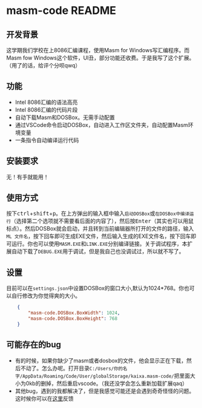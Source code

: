 # masm-code README

## 开发背景
这学期我们学校在上8086汇编课程，使用Masm for Windows写汇编程序。而Masm fow Windows这个软件，UI丑，部分功能还收费。于是我写了这个扩展。（用了的话，给评个分呗qwq）

## 功能

+ Intel 8086汇编的语法高亮
+ Intel 8086汇编的代码片段
+ 自动下载Masm和DOSBox。无需手动配置
+ 通过VSCode命令启动DOSBox，自动进入工作区文件夹，自动配置Masm环境变量
+ 一条指令自动编译运行代码

## 安装要求

无！有手就能用！

## 使用方式

按下<kbd>ctrl</kbd>+<kbd>shift</kbd>+<kbd>p</kbd>。在上方弹出的输入框中输入`启动DOSBox`或`在DOSBox中编译运行`（选择第二个选项就不需要看后面的内容了），然后按<kbd>Enter</kbd>（其实也可以用鼠标点）。然后DOSBox就会启动，并且转到当前编辑器所打开的文件的路径，输入`ML 文件名`，按下回车即可生成EXE文件，然后输入生成的EXE文件名，按下回车即可运行。你也可以使用`MASM.EXE`和`LINK.EXE`分别编译链接。关于调试程序，本扩展自动下载了`DEBUG.EXE`用于调试，但是我自己也没调试过，所以就不写了。

## 设置

目前可以在`settings.json`中设置DOSBox的窗口大小,默认为1024*768。你也可以自行修改为你觉得爽的大小。
```json
    {
        "masm-code.DOSBox.BoxWidth": 1024,
        "masm-code.DOSBox.BoxHeight": 768
    }
```

## 可能存在的bug

+ 有的时候，如果你缺少了masm或者dosbox的文件，他会显示正在下载，然后不动了。怎么办呢。打开目录`C:/Users/你的名字/AppData/Roaming/Code/User/globalStorage/kaixa.masm-code/`把里面大小为0kb的删掉，然后重启vscode。（我还没学会怎么重新加载扩展qaq）
+ 其他bug，遇到的我都解决了，但是我感觉可能还是会遇到奇奇怪怪的问题。这时候你可以在[这里](https://github.com/Woodykaixa/masm-code/issues)反馈